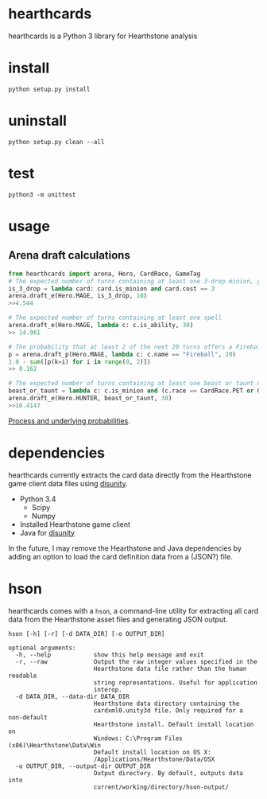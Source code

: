# hearthcards
hearthcards is a Python 3 library for Hearthstone analysis

# install
    python setup.py install

# uninstall
    python setup.py clean --all

# test
    python3 -m unittest

# usage
## Arena draft calculations
```python
from hearthcards import arena, Hero, CardRace, GameTag
# The expected number of turns containing at least one 3-drop minion, given 10 turns remaining
is_3_drop = lambda card: card.is_minion and card.cost == 3
arena.draft_e(Hero.MAGE, is_3_drop, 10)
>>4.544

# The expected number of turns containing at least one spell
arena.draft_e(Hero.MAGE, lambda c: c.is_ability, 30)
>> 14.961

# The probability that at least 2 of the next 20 turns offers a Fireball
p = arena.draft_p(Hero.MAGE, lambda c: c.name == "Fireball", 20)
1.0 - sum([p(k=i) for i in range(0, 2)])
>> 0.162

# The expected number of turns containing at least one beast or taunt minion
beast_or_taunt = lambda c: c.is_minion and (c.race == CardRace.PET or GameTag.TAUNT in c.mechanics)
arena.draft_e(Hero.HUNTER, beast_or_taunt, 30)
>>16.4147
```

[Process and underlying probabilities](http://www.reddit.com/r/CompetitiveHS/comments/2aquyq/hypothesis_arena_card_generation/).

# dependencies
hearthcards currently extracts the card data directly from the Hearthstone game client data files using [disunity](https://github.com/ata4/disunity).
- Python 3.4
    - Scipy
    - Numpy
- Installed Hearthstone game client
- Java for [disunity](https://github.com/ata4/disunity)

In the future, I may remove the Hearthstone and Java dependencies by adding an option to load the card definition data from a (JSON?) file.

# hson
hearthcards comes with a `hson`, a command-line utility for extracting all card data from the Hearthstone asset files and generating JSON output.

    hson [-h] [-r] [-d DATA_DIR] [-o OUTPUT_DIR]

    optional arguments:
      -h, --help            show this help message and exit
      -r, --raw             Output the raw integer values specified in the
                            Hearthstone data file rather than the human readable
                            string representations. Useful for application
                            interop.
      -d DATA_DIR, --data-dir DATA_DIR
                            Hearthstone data directory containing the
                            cardxml0.unity3d file. Only required for a non-default
                            Hearthstone install. Default install location on
                            Windows: C:\Program Files (x86)\Hearthstone\Data\Win
                            Default install location on OS X:
                            /Applications/Hearthstone/Data/OSX
      -o OUTPUT_DIR, --output-dir OUTPUT_DIR
                            Output directory. By default, outputs data into
                            current/working/directory/hson-output/

